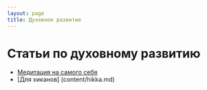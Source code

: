 ```yaml
---
layout: page
title: Духовное развитие
---
```


# Статьи по духовному развитию

* [Медитация на самого себя](/content/businessContent/meditation.html)
* [Для хиканов] (content/hikka.md)
